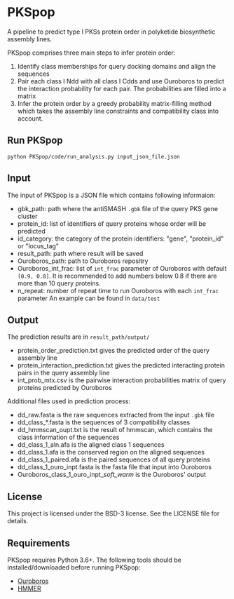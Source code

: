 PKSpop
==============

A pipeline to predict type I PKSs protein order in polyketide biosynthetic assembly lines.


PKSpop comprises three main steps to infer protein order: 
1. Identify class memberships for query docking domains and align the sequences
2. Pair each class I Ndd with all class I Cdds and use Ouroboros to predict the interaction probability for each pair. The probabilities are filled into a matrix
3. Infer the protein order by a greedy probability matrix-filling method which takes the assembly line constraints and compatibility class into account.

## Run PKSpop
```
python PKSpop/code/run_analysis.py input_json_file.json
```

## Input
The input of PKSpop is a JSON file which contains following informaion:
* gbk_path: path where the antiSMASH ```.gbk``` file of the query PKS gene cluster
* protein_id: list of identifiers of query proteins whose order will be predicted
* id_category: the category of the protein identifiers: "gene", "protein_id" or "locus_tag"
* result_path: path where result will be saved
* Ouroboros_path: path to Ouroboros repositry
* Ouroboros_int_frac: list of ```int_frac``` parameter of Ouroboros with default ```[0.9, 0.8]```. It is recommended to add numbers below 0.8 if there are more than 10 query proteins.
* n_repeat: number of repeat time to run Ouroboros with each ```int_frac``` parameter
An example can be found in ```data/test```

## Output
The prediction results are in ```result_path/output/```
* protein_order_prediction.txt gives the predicted order of the query assembly line
* protein_interaction_prediction.txt gives the predicted interacting protein pairs in the query assembly line
* int_prob_mtx.csv is the pairwise interaction probabilities matrix of query proteins predicted by Ouroboros

Additional files used in prediction process:
* dd_raw.fasta is the raw sequences extracted from the input ```.gbk``` file
* dd_class_*.fasta is the sequences of 3 compatibility classes
* dd_hmmscan_oupt.txt is the result of hmmscan, which contains the class information of the sequences
* dd_class_1_aln.afa is the aligned class 1 sequences
* dd_class_1.afa is the conserved region on the aligned sequences
* dd_class_1_paired.afa is the paired sequences of all query proteins
* dd_class_1_ouro_inpt.fasta is the fasta file that input into Ouroboros
* Ouroboros_class_1_ouro_inpt_*_soft_warm_* is the Ouroboros' output 

## License
This project is licensed under the BSD-3 license. See the LICENSE file for details.

## Requirements
PKSpop requires Python 3.6+. The following tools should be installed/downloaded before running PKSpop:
* [Ouroboros](https://github.com/miguelcorrea/Ouroboros)
* [HMMER](https://hmmer.org)

